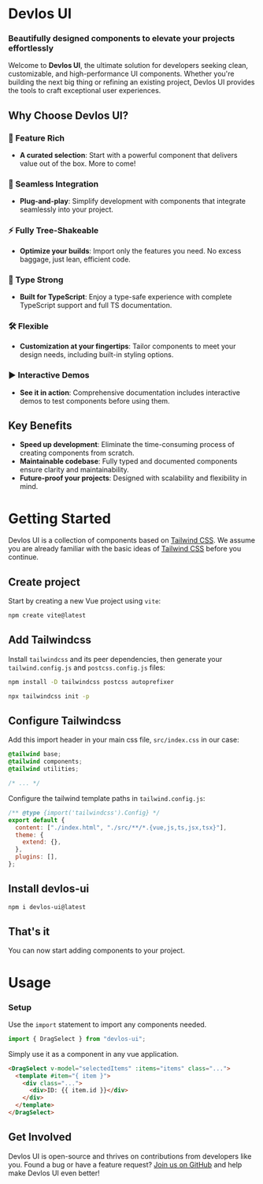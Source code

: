 # Devlos UI

### Beautifully designed components to elevate your projects effortlessly

Welcome to **Devlos UI**, the ultimate solution for developers seeking clean, customizable, and high-performance UI components. Whether you're building the next big thing or refining an existing project, Devlos UI provides the tools to craft exceptional user experiences.

## Why Choose Devlos UI?

### 🫣 Feature Rich

- **A curated selection**: Start with a powerful component that delivers value out of the box. More to come!

### 🚀 Seamless Integration

- **Plug-and-play**: Simplify development with components that integrate seamlessly into your project.

### ⚡ Fully Tree-Shakeable

- **Optimize your builds**: Import only the features you need. No excess baggage, just lean, efficient code.

### 🦾 Type Strong

- **Built for TypeScript**: Enjoy a type-safe experience with complete TypeScript support and full TS documentation.

### 🛠 Flexible

- **Customization at your fingertips**: Tailor components to meet your design needs, including built-in styling options.

### ▶️ Interactive Demos

- **See it in action**: Comprehensive documentation includes interactive demos to test components before using them.

## Key Benefits

- **Speed up development**: Eliminate the time-consuming process of creating components from scratch.
- **Maintainable codebase**: Fully typed and documented components ensure clarity and maintainability.
- **Future-proof your projects**: Designed with scalability and flexibility in mind.

# Getting Started

Devlos UI is a collection of components based on [Tailwind CSS](https://tailwindcss.com). We assume you are already familiar with the basic ideas of [Tailwind CSS](https://tailwindcss.com) before you continue.

## Create project

Start by creating a new Vue project using `vite`:

```bash
npm create vite@latest
```

## Add Tailwindcss

Install `tailwindcss` and its peer dependencies, then generate your `tailwind.config.js` and `postcss.config.js` files:

```bash
npm install -D tailwindcss postcss autoprefixer
```

```bash
npx tailwindcss init -p
```

## Configure Tailwindcss

Add this import header in your main css file, `src/index.css` in our case:

```css
@tailwind base;
@tailwind components;
@tailwind utilities;

/* ... */
```

Configure the tailwind template paths in `tailwind.config.js`:

```js
/** @type {import('tailwindcss').Config} */
export default {
  content: ["./index.html", "./src/**/*.{vue,js,ts,jsx,tsx}"],
  theme: {
    extend: {},
  },
  plugins: [],
};
```

## Install devlos-ui

```bash
npm i devlos-ui@latest
```

## That's it

You can now start adding components to your project.

# Usage

### Setup

Use the `import` statement to import any components needed.

```js
import { DragSelect } from "devlos-ui";
```

Simply use it as a component in any vue application.

```html
<DragSelect v-model="selectedItems" :items="items" class="...">
  <template #item="{ item }">
    <div class="...">
      <div>ID: {{ item.id }}</div>
    </div>
  </template>
</DragSelect>
```

## Get Involved

Devlos UI is open-source and thrives on contributions from developers like you. Found a bug or have a feature request? [Join us on GitHub](https://github.com/devloos/devlos-ui) and help make Devlos UI even better!
